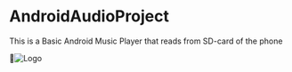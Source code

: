# AndroidAudioProject
This is a Basic Android Music Player that reads from SD-card of the phone

![Logo](http://francky.me/images/quora001.png)

